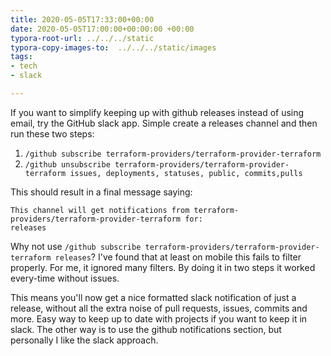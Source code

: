 ```yaml
---
title: 2020-05-05T17:33:00+00:00
date: 2020-05-05T17:00:00+00:00:00 +00:00
typora-root-url: ../../../static
typora-copy-images-to:  ../../../static/images
tags:
- tech
- slack

---
```

If you want to simplify keeping up with github releases instead of using email, try the GitHub slack app. Simple create a releases channel and then run these two steps:

1. `/github subscribe terraform-providers/terraform-provider-terraform`
2. `/github unsubscribe terraform-providers/terraform-provider-terraform issues, deployments, statuses, public, commits,pulls`

This should result in a final message saying:

```text
This channel will get notifications from terraform-providers/terraform-provider-terraform for:
releases
```

Why not use `/github subscribe terraform-providers/terraform-provider-terraform releases`? I've found that at least on mobile this fails to filter properly. For me, it ignored many filters. By doing it in two steps it worked every-time without issues.

This means you'll now get a nice formatted slack notification of just a release, without all the extra noise of pull requests, issues, commits and more. Easy way to keep up to date with projects if you want to keep it in slack. The other way is to use the github notifications section, but personally I like the slack approach.
